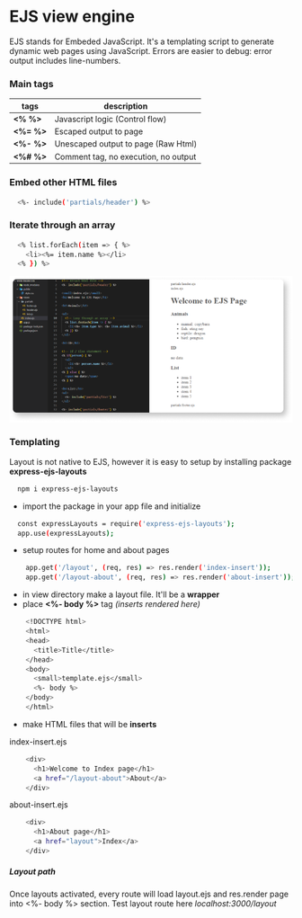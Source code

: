 # EJS view engine
EJS stands for Embeded JavaScript. It's a templating script to generate dynamic web pages using JavaScript. Errors are easier to debug: error output includes line-numbers.

### Main tags
| tags | description |
| ------ | ------ |
| **<% %>** | Javascript logic (Control flow) |
| **<%= %>** | Escaped output to page |
| **<%- %>** | Unescaped output to page (Raw Html) |
| **<%# %>** | Comment tag, no execution, no output |

### Embed other HTML files
```sh
  <%- include('partials/header') %>
```

### Iterate through an array
```sh
  <% list.forEach(item => { %>
    <li><%= item.name %></li>
  <% }) %> 
```

<p align="center">
  <img src="ejs.png">
</p>

### Templating
Layout is not native to EJS, however it is easy to setup by installing package **express-ejs-layouts**
```sh
  npm i express-ejs-layouts
```
- import the package in your app file and initialize
```sh
  const expressLayouts = require('express-ejs-layouts');
  app.use(expressLayouts);
```

- setup routes for home and about pages
```sh
    app.get('/layout', (req, res) => res.render('index-insert'));
    app.get('/layout-about', (req, res) => res.render('about-insert'));
```

- in view directory make a layout file. It'll be a **wrapper**
- place **<%- body %>** tag *(inserts rendered here)*
```sh
    <!DOCTYPE html>
    <html>
    <head>
      <title>Title</title>
    </head>
    <body>
      <small>template.ejs</small>
      <%- body %>
    </body>
    </html>
```
- make HTML files that will be **inserts**

index-insert.ejs
```sh
    <div>
      <h1>Welcome to Index page</h1>
      <a href="/layout-about">About</a>
    </div>
```

about-insert.ejs
```sh
    <div>
      <h1>About page</h1>
      <a href="layout">Index</a>
    </div>
```
##### Layout path
Once layouts activated, every route will load layout.ejs and res.render page into <%- body %> section. Test layout route here *localhost:3000/layout*